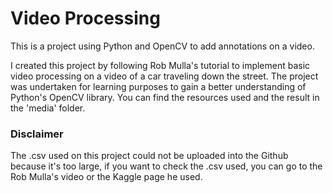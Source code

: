 # Video Processing
This is a project using Python and OpenCV to add annotations on a video.

I created this project by following Rob Mulla's tutorial to implement basic video processing on a video of a car traveling down the street. The project was undertaken for learning purposes to gain a better understanding of Python's OpenCV library. You can find the resources used and the result in the 'media' folder.

### Disclaimer
The .csv used on this project could not be uploaded into the Github because it's too large, if you want to check the .csv used, you can go to the Rob Mulla's video or the Kaggle page he used.
